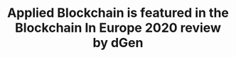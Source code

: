 ---
layout: "post"
title: "Applied Blockchain is featured in the Blockchain In Europe 2020 review by dGen"
lead: "Despite its inherent decentralised and non-localised nature, blockchain has spurred a growth of European ecosystems in the past years. Gravitating towards traditional tech startup hubs and locations with favourable regulation, the European blockchain ecosystem shows familiar patterns. We have analysed the different ecosystems with the help of local experts for our 2020 review."
image: "blockchain-in-europe-2020-review.jpg"
category: "News"
link:
  type: "external"
  url: "https://www.dgen.org/blockchain-in-europe-2020-review"
---